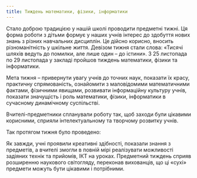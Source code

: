 ```yaml
---
title: Тиждень математики, фізики, інформатики
---
```


Стало доброю традицією у нашій школі проводити предметні тижні. Ця форма роботи з дітьми формує у наших учнів інтерес до здобуття нових знань з різних навчальних дисциплін. Це дійсно корисно, вносить різноманітність у шкільне життя. Девізом тижня стали слова: «Тисячі шляхів ведуть до помилки, але лише один – до істини». З 25 листопада по 29 листопада у закладі пройшов тиждень математики, фізики та інформатики.

Мета тижня – привернути увагу учнів до точних наук, показати їх красу, практичну спрямованість, ознайомити з маловідомими математичними фактами, фізичними явищами, розвивати інформаційну культуру учнів, показати значущість і роль математики, фізики, інформатики в сучасному динамічному суспільстві.

Вчителі-предметники спланували роботу так, щоб заходи були цікавими корисними, сприяли інтелектуальному та творчому розвитку учнів.

Так протягом тижня було проведено:

<pdf src="table.pdf" />

Як завжди, учні проявили креативні здібності, показали знання з предметів, а вчителі змогли в повній мірі реалізувати можливості задіяних технік та прийомів, ІКТ на уроках. Предметний тиждень сприяв розширенню наукового світогляду, переконав вихованців, що ці «сухі» предмети можуть бути цікавими і потрібними.
